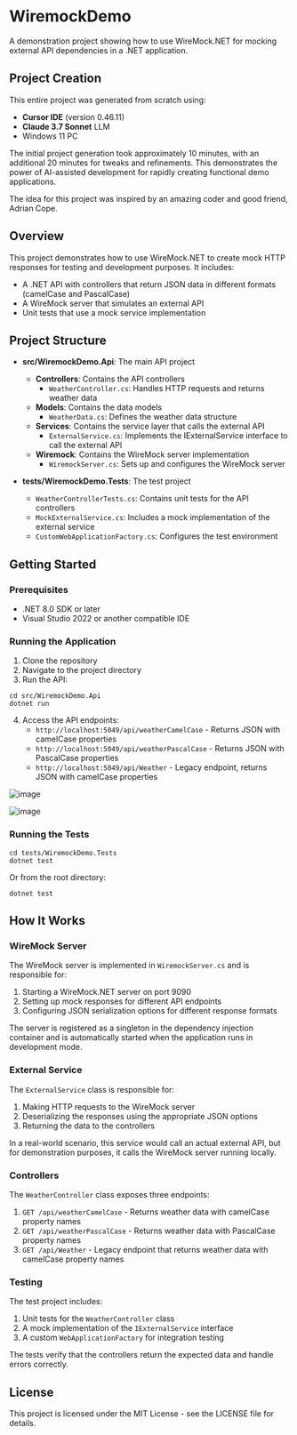 # WiremockDemo

A demonstration project showing how to use WireMock.NET for mocking external API dependencies in a .NET application.

## Project Creation

This entire project was generated from scratch using:
- **Cursor IDE** (version 0.46.11)
- **Claude 3.7 Sonnet** LLM
- Windows 11 PC

The initial project generation took approximately 10 minutes, with an additional 20 minutes for tweaks and refinements. This demonstrates the power of AI-assisted development for rapidly creating functional demo applications.

The idea for this project was inspired by an amazing coder and good friend, Adrian Cope.

## Overview

This project demonstrates how to use WireMock.NET to create mock HTTP responses for testing and development purposes. It includes:

- A .NET API with controllers that return JSON data in different formats (camelCase and PascalCase)
- A WireMock server that simulates an external API
- Unit tests that use a mock service implementation

## Project Structure

- **src/WiremockDemo.Api**: The main API project
  - **Controllers**: Contains the API controllers
    - `WeatherController.cs`: Handles HTTP requests and returns weather data
  - **Models**: Contains the data models
    - `WeatherData.cs`: Defines the weather data structure
  - **Services**: Contains the service layer that calls the external API
    - `ExternalService.cs`: Implements the IExternalService interface to call the external API
  - **Wiremock**: Contains the WireMock server implementation
    - `WiremockServer.cs`: Sets up and configures the WireMock server

- **tests/WiremockDemo.Tests**: The test project
  - `WeatherControllerTests.cs`: Contains unit tests for the API controllers
  - `MockExternalService.cs`: Includes a mock implementation of the external service
  - `CustomWebApplicationFactory.cs`: Configures the test environment

## Getting Started

### Prerequisites

- .NET 8.0 SDK or later
- Visual Studio 2022 or another compatible IDE

### Running the Application

1. Clone the repository
2. Navigate to the project directory
3. Run the API:

```
cd src/WiremockDemo.Api
dotnet run
```

4. Access the API endpoints:
   - `http://localhost:5049/api/weatherCamelCase` - Returns JSON with camelCase properties
   - `http://localhost:5049/api/weatherPascalCase` - Returns JSON with PascalCase properties
   - `http://localhost:5049/api/Weather` - Legacy endpoint, returns JSON with camelCase properties

![image](https://github.com/user-attachments/assets/f71c052a-856b-4dbd-8627-97a95fc55aa8)

![image](https://github.com/user-attachments/assets/09b86c79-4fcb-41f8-af20-7fb5912e61b1)


### Running the Tests

```
cd tests/WiremockDemo.Tests
dotnet test
```

Or from the root directory:

```
dotnet test
```

## How It Works

### WireMock Server

The WireMock server is implemented in `WiremockServer.cs` and is responsible for:

1. Starting a WireMock.NET server on port 9090
2. Setting up mock responses for different API endpoints
3. Configuring JSON serialization options for different response formats

The server is registered as a singleton in the dependency injection container and is automatically started when the application runs in development mode.

### External Service

The `ExternalService` class is responsible for:

1. Making HTTP requests to the WireMock server
2. Deserializing the responses using the appropriate JSON options
3. Returning the data to the controllers

In a real-world scenario, this service would call an actual external API, but for demonstration purposes, it calls the WireMock server running locally.

### Controllers

The `WeatherController` class exposes three endpoints:

1. `GET /api/weatherCamelCase` - Returns weather data with camelCase property names
2. `GET /api/weatherPascalCase` - Returns weather data with PascalCase property names
3. `GET /api/Weather` - Legacy endpoint that returns weather data with camelCase property names

### Testing

The test project includes:

1. Unit tests for the `WeatherController` class
2. A mock implementation of the `IExternalService` interface
3. A custom `WebApplicationFactory` for integration testing

The tests verify that the controllers return the expected data and handle errors correctly.

## License

This project is licensed under the MIT License - see the LICENSE file for details. 

